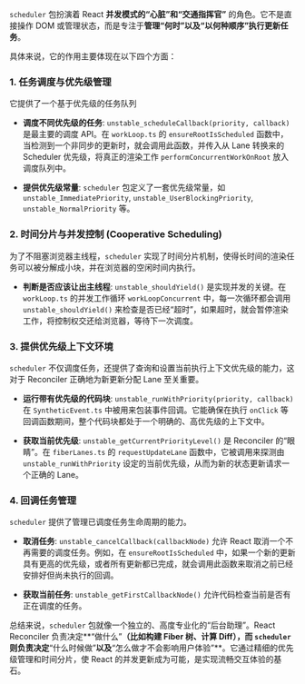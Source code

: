 `scheduler` 包扮演着 React **并发模式的“心脏”和“交通指挥官”** 的角色。它不是直接操作 DOM 或管理状态，而是专注于**管理“何时”以及“以何种顺序”执行更新任务**。

具体来说，它的作用主要体现在以下四个方面：

### 1. 任务调度与优先级管理

它提供了一个基于优先级的任务队列

- **调度不同优先级的任务**: `unstable_scheduleCallback(priority, callback)` 是最主要的调度 API。在 `workLoop.ts` 的 `ensureRootIsScheduled` 函数中，当检测到一个非同步的更新时，就会调用此函数，并传入从 Lane 转换来的 Scheduler 优先级，将真正的渲染工作 `performConcurrentWorkOnRoot` 放入调度队列中。

- **提供优先级常量**: `scheduler` 包定义了一套优先级常量，如 `unstable_ImmediatePriority`, `unstable_UserBlockingPriority`, `unstable_NormalPriority` 等。

### 2. 时间分片与并发控制 (Cooperative Scheduling)

为了不阻塞浏览器主线程，`scheduler` 实现了时间分片机制，使得长时间的渲染任务可以被分解成小块，并在浏览器的空闲时间内执行。

- **判断是否应该让出主线程**: `unstable_shouldYield()` 是实现并发的关键。在 `workLoop.ts` 的并发工作循环 `workLoopConcurrent` 中，每一次循环都会调用 `unstable_shouldYield()` 来检查是否已经“超时”，如果超时，就会暂停渲染工作，将控制权交还给浏览器，等待下一次调度。

### 3. 提供优先级上下文环境

`scheduler` 不仅调度任务，还提供了查询和设置当前执行上下文优先级的能力，这对于 Reconciler 正确地为新更新分配 Lane 至关重要。

- **运行带有优先级的代码块**: `unstable_runWithPriority(priority, callback)` 在 `SyntheticEvent.ts` 中被用来包装事件回调。它能确保在执行 `onClick` 等回调函数期间，整个代码块都处于一个明确的、高优先级的上下文中。

- **获取当前优先级**: `unstable_getCurrentPriorityLevel()` 是 Reconciler 的“眼睛”。在 `fiberLanes.ts` 的 `requestUpdateLane` 函数中，它被调用来探测由 `unstable_runWithPriority` 设定的当前优先级，从而为新的状态更新请求一个正确的 Lane。

### 4. 回调任务管理

`scheduler` 提供了管理已调度任务生命周期的能力。

- **取消任务**: `unstable_cancelCallback(callbackNode)` 允许 React 取消一个不再需要的调度任务。例如，在 `ensureRootIsScheduled` 中，如果一个新的更新具有更高的优先级，或者所有更新都已完成，就会调用此函数来取消之前已经安排好但尚未执行的回调。

- **获取当前任务**: `unstable_getFirstCallbackNode()` 允许代码检查当前是否有正在调度的任务。

总结来说，`scheduler` 包就像一个独立的、高度专业化的“后台助理”。React Reconciler 负责决定**“做什么”**（比如构建 Fiber 树、计算 Diff），而 `scheduler` 则负责决定**“什么时候做”**以及**“怎么做才不会影响用户体验”**。它通过精细的优先级管理和时间分片，使 React 的并发更新成为可能，是实现流畅交互体验的基石。
